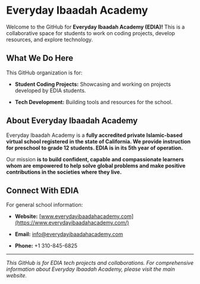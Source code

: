 # Everyday Ibaadah Academy

Welcome to the GitHub for **Everyday Ibaadah Academy (EDIA)!** This is a collaborative space for students to work on coding projects, develop resources, and explore technology.

## What We Do Here

This GitHub organization is for:

* **Student Coding Projects:** Showcasing and working on projects developed by EDIA students.

* **Tech Development:** Building tools and resources for the school.

## About Everyday Ibaadah Academy

Everyday Ibaadah Academy is a **fully accredited private Islamic-based virtual school registered in the state of California. We provide instruction for preschool to grade 12 students. EDIA is in its 5th year of operation.**

Our mission **is to build confident, capable and compassionate learners whom are empowered to help solve global problems and make positive contributions in the societies where they live.**

## Connect With EDIA

For general school information:

* **Website:** [www.everydayibaadahacademy.com](https://www.everydayibaadahacademy.com/)

* **Email:** info@everydayibaadahacademy.com

* **Phone:** +1 310-845-6825

---
*This GitHub is for EDIA tech projects and collaborations. For comprehensive information about Everyday Ibaadah Academy, please visit the main website.*
